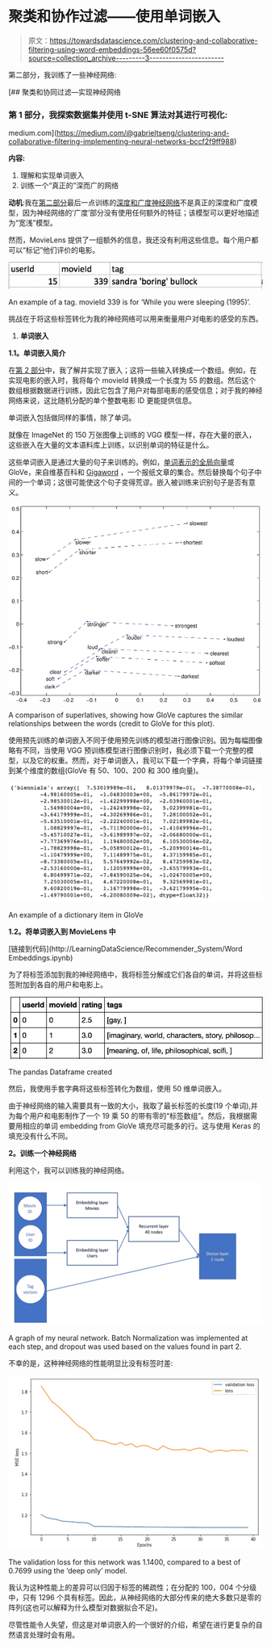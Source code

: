 # 聚类和协作过滤——使用单词嵌入

> 原文：<https://towardsdatascience.com/clustering-and-collaborative-filtering-using-word-embeddings-56ee60f0575d?source=collection_archive---------3----------------------->

第二部分，我训练了一些神经网络:

[](https://medium.com/@gabrieltseng/clustering-and-collaborative-filtering-implementing-neural-networks-bccf2f9ff988) [## 聚类和协同过滤—实现神经网络

### 第 1 部分，我探索数据集并使用 t-SNE 算法对其进行可视化:

medium.com](https://medium.com/@gabrieltseng/clustering-and-collaborative-filtering-implementing-neural-networks-bccf2f9ff988) 

**内容:**

1.  理解和实现单词嵌入
2.  训练一个“真正的”深而广的网络

**动机**:我在[第二部分](https://medium.com/@gabrieltseng/clustering-and-collaborative-filtering-implementing-neural-networks-bccf2f9ff988)最后一点训练的[深度和广度神经网络](https://arxiv.org/pdf/1606.07792)不是真正的深度和广度模型，因为神经网络的‘广度’部分没有使用任何额外的特征；该模型可以更好地描述为“宽浅”模型。

然而，MovieLens 提供了一组额外的信息，我还没有利用这些信息。每个用户都可以“标记”他们评价的电影。

![](img/6de77b0bdbdbe7953afad012afae2380.png)

An example of a tag. movieId 339 is for ‘While you were sleeping (1995)’.

挑战在于将这些标签转化为我的神经网络可以用来衡量用户对电影的感受的东西。

1.  **单词嵌入**

**1.1。单词嵌入简介**

在[第 2 部分](https://medium.com/@gabrieltseng/clustering-and-collaborative-filtering-implementing-neural-networks-bccf2f9ff988)中，我了解并实现了嵌入；这将一些输入转换成一个数组。例如，在实现电影的嵌入时，我将每个 movieId 转换成一个长度为 55 的数组。然后这个数组根据数据进行训练，因此它包含了用户对每部电影的感受信息；对于我的神经网络来说，这比随机分配的单个整数电影 ID 更能提供信息。

单词嵌入包括做同样的事情，除了单词。

就像在 ImageNet 的 150 万张图像上训练的 VGG 模型一样，存在大量的嵌入，这些嵌入在大量的文本语料库上训练，以识别单词的特征是什么。

这些单词嵌入是通过大量的句子来训练的。例如，[单词表示的全局向量](https://nlp.stanford.edu/projects/glove/)或 GloVe，来自维基百科和 [Gigaword](https://nlp.stanford.edu/projects/glove/) ，一个报纸文章的集合。然后替换每个句子中间的一个单词；这很可能使这个句子变得荒谬。嵌入被训练来识别句子是否有意义。

![](img/797c64e7e66981e632326e9b303ef584.png)

A comparison of superlatives, showing how GloVe captures the similar relationships between the words (credit to GloVe for this plot).

使用预先训练的单词嵌入不同于使用预先训练的模型进行图像识别。因为每幅图像略有不同，当使用 VGG 预训练模型进行图像识别时，我必须下载一个完整的模型，以及它的权重。然而，对于单词嵌入，我可以下载一个字典，将每个单词链接到某个维度的数组(GloVe 有 50、100、200 和 300 维向量)。

![](img/0571245cdfc3ad8c36cab362073f29d5.png)

An example of a dictionary item in GloVe

**1.2。将单词嵌入到 MovieLens 中**

[链接到代码](http://LearningDataScience/Recommender_System/Word Embeddings.ipynb)

为了将标签添加到我的神经网络中，我将标签分解成它们各自的单词，并将这些标签附加到各自的用户和电影上。

![](img/733a4f96c20b04fdc02acc021f58d8f7.png)

The pandas Dataframe created

然后，我使用手套字典将这些标签转化为数组，使用 50 维单词嵌入。

由于神经网络的输入需要具有一致的大小，我取了最长标签的长度(19 个单词),并为每个用户和电影制作了一个 19 乘 50 的带有零的“标签数组”。然后，我根据需要用相应的单词 embedding from GloVe 填充尽可能多的行。这与使用 Keras 的填充没有什么不同。

**2。训练一个神经网络**

利用这个，我可以训练我的神经网络。

![](img/2f128492c355920d5beff5d203e952e3.png)

A graph of my neural network. Batch Normalization was implemented at each step, and dropout was used based on the values found in part 2.

不幸的是，这种神经网络的性能明显比没有标签时差:

![](img/aa0f135887c228eea67203a160c2f1a4.png)

The validation loss for this network was 1.1400, compared to a best of 0.7699 using the ‘deep only’ model.

我认为这种性能上的差异可以归因于标签的稀疏性；在分配的 100，004 个分级中，只有 1296 个具有标签。因此，从神经网络的大部分传来的绝大多数只是零的阵列(这也可以解释为什么模型对数据拟合不足)。

尽管性能令人失望，但这是对单词嵌入的一个很好的介绍，希望在进行更复杂的自然语言处理时会有用。